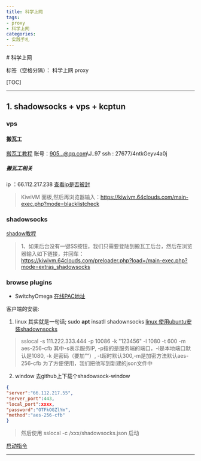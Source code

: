 ```yaml
---
title: 科学上网
tags:
- proxy
- 科学上网
categories:
- 实践手札
---
```




﻿# 科学上网

标签（空格分隔）： 科学上网 proxy 

[TOC]

---
## 1. shadowsocks + vps + kcptun
###  vps 
#### 搬瓦工
[搬瓦工教程][2] 
账号：905...@qq.com\J..97
ssh : 27677/4ntkGeyv4a0j

##### 搬瓦工相关
ip ：66.112.217.238
[查看ip是否被封](https://www.bandwagonhost.net/1983.html)
> KiwiVM 面板,然后再浏览器输入：https://kiwivm.64clouds.com/main-exec.php?mode=blacklistcheck

### shadowsocks
[shadow教程][3] 
> 1、如果后台没有一键SS按钮，我们只需要登陆到搬瓦工后台，然后在浏览器输入如下链接，并回车：
https://kiwivm.64clouds.com/preloader.php?load=/main-exec.php?mode=extras_shadowsocks

### browse plugins

- SwitchyOmega
[在线PAC地址](https://raw.githubusercontent.com/gfwlist/gfwlist/master/gfwlist.txt)

客户端的安装:
1. linux
其实就是一句话;
sudo **apt** insatll shadownsocks
[linux 使用ubuntu安装shadownsocks][4]
> sslocal -s 111.222.333.444 -p 10086 -k "123456" -l 1080 -t 600 -m aes-256-cfb
其中-s表示服务IP, -p指的是服务端的端口，-l是本地端口默认是1080, -k 是密码（要加”“）, -t超时默认300,-m是加密方法默认aes-256-cfb
为了方便使用，我们把他写到新建的json文件中 
2. window
去github上下载个shadowsock-window
```json
{
"server":"66.112.217.55",
"server_port":443,
"local_port":xxxx,
"password":"OTFkOGZlYm",
"method":"aes-256-cfb"
}
```
> 然后使用
sslocal -c /xxx/shadowsocks.json 启动

[启动指令][5]





---
[1]: https://sq.163yun.com/blog/article/173138459728207872 "利用VPS + Shadowsocks + kcptun科学上网（上篇）"
[2]: http://banwagong.jiaochengwang.top/ "搬瓦工教程"
[3]: https://blog.csdn.net/qq_4278923/article/details/80909686 "为什么打开KiwiVM面板后没有shadowsock选项?三种方法搭建SS教程！"
[4]: https://blog.csdn.net/jason_cuijiahui/article/details/79463515 "Linux下使用shadowsocks配置"
[5]: https://www.aliyun.com/jiaocheng/123836.html "Linux安装配置Shadowsocks客户端及开机自动启动 "





